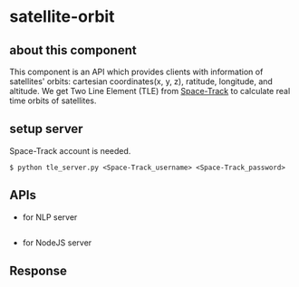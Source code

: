 # satellite-orbit

## about this component

This component is an API which provides clients with information of satellites' orbits: cartesian coordinates(x, y, z), ratitude, longitude, and altitude.
We get Two Line Element (TLE) from [Space-Track](https://www.space-track.org/auth/login) to calculate real time orbits of satellites.

## setup server

Space-Track account is needed.

```
$ python tle_server.py <Space-Track_username> <Space-Track_password>
```

## APIs

- for NLP server

```

```

- for NodeJS server



## Response
